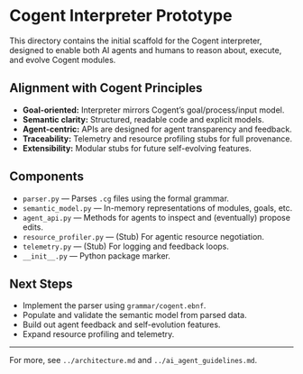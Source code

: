 # Cogent Interpreter Prototype

This directory contains the initial scaffold for the Cogent interpreter, designed to enable both AI agents and humans to reason about, execute, and evolve Cogent modules.

## Alignment with Cogent Principles

- **Goal-oriented:** Interpreter mirrors Cogent’s goal/process/input model.
- **Semantic clarity:** Structured, readable code and explicit models.
- **Agent-centric:** APIs are designed for agent transparency and feedback.
- **Traceability:** Telemetry and resource profiling stubs for full provenance.
- **Extensibility:** Modular stubs for future self-evolving features.

## Components

- `parser.py` — Parses `.cg` files using the formal grammar.
- `semantic_model.py` — In-memory representations of modules, goals, etc.
- `agent_api.py` — Methods for agents to inspect and (eventually) propose edits.
- `resource_profiler.py` — (Stub) For agentic resource negotiation.
- `telemetry.py` — (Stub) For logging and feedback loops.
- `__init__.py` — Python package marker.

## Next Steps

- Implement the parser using `grammar/cogent.ebnf`.
- Populate and validate the semantic model from parsed data.
- Build out agent feedback and self-evolution features.
- Expand resource profiling and telemetry.

---

For more, see `../architecture.md` and `../ai_agent_guidelines.md`.
